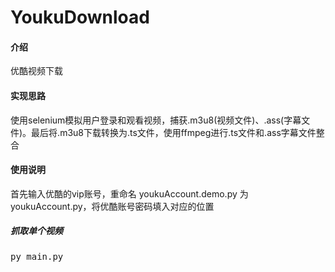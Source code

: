 # YoukuDownload

#### 介绍
优酷视频下载

#### 实现思路
使用selenium模拟用户登录和观看视频，捕获.m3u8(视频文件)、.ass(字幕文件)。最后将.m3u8下载转换为.ts文件，使用ffmpeg进行.ts文件和.ass字幕文件整合

#### 使用说明
首先输入优酷的vip账号，重命名 youkuAccount.demo.py 为 youkuAccount.py，将优酷账号密码填入对应的位置

##### 抓取单个视频
<pre>py main.py</pre>

